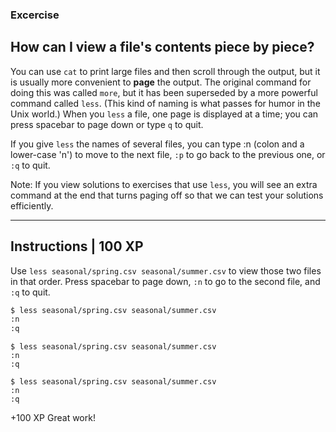 ### Excercise

## How can I view a file's contents piece by piece?

You can use `cat` to print large files and then scroll through the output, but it is usually more convenient to **page** the output. The original command for doing this was called `more`, but it has been superseded by a more powerful command called `less`. (This kind of naming is what passes for humor in the Unix world.) When you `less` a file, one page is displayed at a time; you can press spacebar to page down or type `q` to quit.

If you give `less` the names of several files, you can type :n (colon and a lower-case 'n') to move to the next file, `:p` to go back to the previous one, or `:q` to quit.

Note: If you view solutions to exercises that use `less`, you will see an extra command at the end that turns paging off so that we can test your solutions efficiently.


---------------------
Instructions | 100 XP
---------------------
Use `less seasonal/spring.csv seasonal/summer.csv` to view those two files in that order. Press spacebar to page down, `:n` to go to the second file, and `:q` to quit.
```bash
$ less seasonal/spring.csv seasonal/summer.csv
:n
:q
```

```console
$ less seasonal/spring.csv seasonal/summer.csv
:n
:q
```

```shell
$ less seasonal/spring.csv seasonal/summer.csv
:n
:q
```


 +100 XP
Great work!
